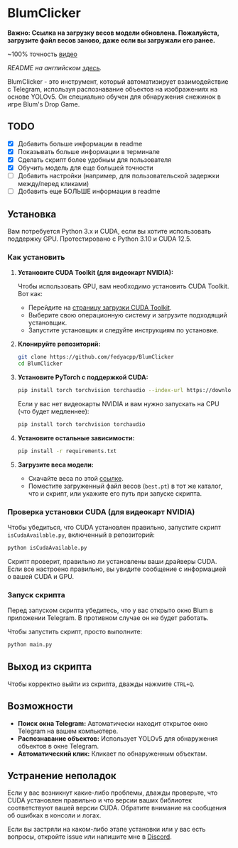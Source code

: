 # BlumClicker

**Важно: Ссылка на загрузку весов модели обновлена. Пожалуйста, загрузите файл весов заново, даже если вы загружали его ранее.**

~100% точность [видео](https://photos.app.goo.gl/YBA8ETyRXX5Evym99)

*README на английском [здесь](https://github.com/fedyacpp/BlumClicker/blob/main/README.md).*

BlumClicker - это инструмент, который автоматизирует взаимодействие с Telegram, используя распознавание объектов на изображениях на основе YOLOv5. Он специально обучен для обнаружения снежинок в игре Blum's Drop Game.

## TODO

- [x] Добавить больше информации в readme
- [x] Показывать больше информации в терминале
- [x] Сделать скрипт более удобным для пользователя
- [x] Обучить модель для еще большей точности
- [ ] Добавить настройки (например, для пользовательской задержки между/перед кликами)
- [ ] Добавить еще БОЛЬШЕ информации в readme

## Установка

Вам потребуется Python 3.x и CUDA, если вы хотите использовать поддержку GPU. Протестировано с Python 3.10 и CUDA 12.5.

### Как установить

1. **Установите CUDA Toolkit (для видеокарт NVIDIA):**

   Чтобы использовать GPU, вам необходимо установить CUDA Toolkit. Вот как:

   - Перейдите на [страницу загрузки CUDA Toolkit](https://developer.nvidia.com/cuda-downloads).
   - Выберите свою операционную систему и загрузите подходящий установщик.
   - Запустите установщик и следуйте инструкциям по установке.

2. **Клонируйте репозиторий:**
   ```bash
   git clone https://github.com/fedyacpp/BlumClicker
   cd BlumClicker
   ```

3. **Установите PyTorch с поддержкой CUDA:**
   ```bash
   pip install torch torchvision torchaudio --index-url https://download.pytorch.org/whl/cu121
   ```

   Если у вас нет видеокарты NVIDIA и вам нужно запускать на CPU (что будет медленнее):
   ```bash
   pip install torch torchvision torchaudio
   ```

4. **Установите остальные зависимости:**
   ```bash
   pip install -r requirements.txt
   ```

5. **Загрузите веса модели:**
   - Скачайте веса по этой [ссылке](https://drive.google.com/file/d/1lUTl4GulseoWs_vhPnYp0qkIYaumKMNg/view?usp=sharing).
   - Поместите загруженный файл весов (`best.pt`) в тот же каталог, что и скрипт, или укажите его путь при запуске скрипта.

### Проверка установки CUDA (для видеокарт NVIDIA)

Чтобы убедиться, что CUDA установлен правильно, запустите скрипт `isCudaAvailable.py`, включенный в репозиторий:

```bash
python isCudaAvailable.py
```

Скрипт проверит, правильно ли установлены ваши драйверы CUDA. Если все настроено правильно, вы увидите сообщение с информацией о вашей CUDA и GPU.

### Запуск скрипта

Перед запуском скрипта убедитесь, что у вас открыто окно Blum в приложении Telegram. В противном случае он не будет работать.

Чтобы запустить скрипт, просто выполните:
```bash
python main.py
```

## Выход из скрипта

Чтобы корректно выйти из скрипта, дважды нажмите `CTRL+Q`.

## Возможности

- **Поиск окна Telegram:** Автоматически находит открытое окно Telegram на вашем компьютере.
- **Распознавание объектов:** Использует YOLOv5 для обнаружения объектов в окне Telegram.
- **Автоматический клик:** Кликает по обнаруженным объектам.

## Устранение неполадок

Если у вас возникнут какие-либо проблемы, дважды проверьте, что CUDA установлен правильно и что версии ваших библиотек соответствуют вашей версии CUDA. Обратите внимание на сообщения об ошибках в консоли и логах.

Если вы застряли на каком-либо этапе установки или у вас есть вопросы, откройте issue или напишите мне в [Discord](https://discord.com/users/fedyacpp).

